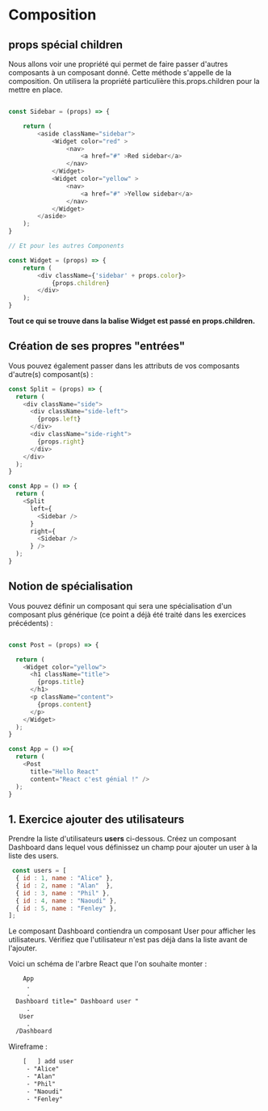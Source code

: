 # Composition

## props spécial children

Nous allons voir une propriété qui permet de faire passer d'autres composants à un composant donné. Cette méthode s'appelle de la composition. On utilisera la propriété particulière this.props.children pour la mettre en place.

```js

const Sidebar = (props) => {

    return (
        <aside className="sidebar">
            <Widget color="red" >
                <nav>
                    <a href="#" >Red sidebar</a>
                </nav>
            </Widget>
            <Widget color="yellow" >
                <nav>
                    <a href="#" >Yellow sidebar</a>
                </nav>
            </Widget>
        </aside>
    );
}

// Et pour les autres Components

const Widget = (props) => {
    return (
        <div className={'sidebar' + props.color}>
            {props.children}
        </div>
    );
}

```

**Tout ce qui se trouve dans la balise Widget est passé en props.children.**

## Création de ses propres "entrées"

Vous pouvez également passer dans les attributs de vos composants d'autre(s) composant(s) :

```js
const Split = (props) => {
  return (
    <div className="side">
      <div className="side-left">
        {props.left}
      </div>
      <div className="side-right">
        {props.right}
      </div>
    </div>
  );
}

const App = () => {
  return (
    <Split
      left={
        <Sidebar />
      }
      right={
        <Sidebar />
      } />
  );
}
```

## Notion de spécialisation

Vous pouvez définir un composant qui sera une spécialisation d'un composant plus générique (ce point a déjà été traité dans les exercices précédents) :

```js

const Post = (props) => {

  return (
    <Widget color="yellow">
      <h1 className="title">
        {props.title}
      </h1>
      <p className="content">
        {props.content}
      </p>
    </Widget>
  );
}

const App = () =>{
  return (
    <Post
      title="Hello React"
      content="React c'est génial !" />
  );
}
```

## 1. Exercice ajouter des utilisateurs

Prendre la liste d'utilisateurs **users** ci-dessous. Créez un composant Dashboard dans lequel vous définissez un champ pour ajouter un user à la liste des users.

```js
 const users = [
  { id : 1, name : "Alice" },
  { id : 2, name : "Alan"  },
  { id : 3, name : "Phil" },
  { id : 4, name : "Naoudi" },
  { id : 5, name : "Fenley" },
];
```

Le composant Dashboard contiendra un composant User pour afficher les utilisateurs. Vérifiez que l'utilisateur n'est pas déjà dans la liste avant de l'ajouter.

Voici un schéma de l'arbre React que l'on souhaite monter :

```txt
    App
     .
     .
  Dashboard title=" Dashboard user "
     .
   User
     .
  /Dashboard
```

Wireframe :

```txt
    [   ] add user
     - "Alice"
     - "Alan"
     - "Phil"
     - "Naoudi"
     - "Fenley"

```
